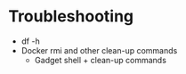 # Troubleshooting

* df -h
* Docker rmi and other clean-up commands
	* Gadget shell + clean-up commands
	
